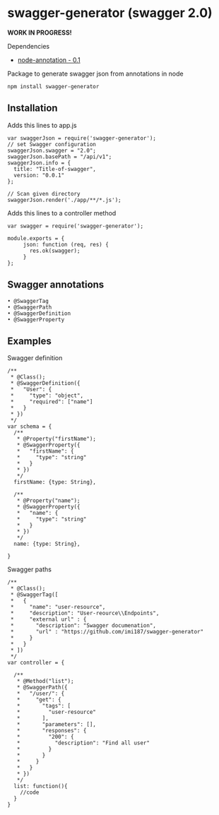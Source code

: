 # swagger-generator (swagger 2.0)

**WORK IN PROGRESS!**


Dependencies

* [node-annotation - 0.1](https://github.com/gquental/node-annotation)


Package to generate swagger json from annotations in node

	npm install swagger-generator
	

## Installation

Adds this lines to app.js

	var swaggerJson = require('swagger-generator');
	// set Swagger configuration
	swaggerJson.swagger = "2.0";
	swaggerJson.basePath = "/api/v1";
	swaggerJson.info = {
	  title: "Title-of-swagger",
	  version: "0.0.1"
	};
	
	// Scan given directory
	swaggerJson.render('./app/**/*.js');
	
	
Adds this lines to a controller method

	var swagger = require('swagger-generator');
	
	module.exports = {
    	 json: function (req, res) {
      	   res.ok(swagger);
    	 }
    };
    
    
## Swagger annotations

	• @SwaggerTag
	• @SwaggerPath
    • @SwaggerDefinition
    • @SwaggerProperty
    
    
## Examples

Swagger definition

	/**
     * @Class();
     * @SwaggerDefinition({
     *   "User": {
     *     "type": "object",
     *     "required": ["name"]
     *   }
     * })
	 */
	var schema = {
	  /**
       * @Property("firstName");
       * @SwaggerProperty({
       *   "firstName": {
       *     "type": "string"
       *   }
       * })
       */
	  firstName: {type: String},

	  /**
       * @Property("name");
       * @SwaggerProperty({
       *   "name": {
       *     "type": "string"
       *   }
       * })
       */
	  name: {type: String},
	  
	}
	
Swagger paths
	
	/**
     * @Class();
     * @SwaggerTag([
     *   {
     *     "name": "user-resource",
     *     "description": "User-reource\\Endpoints",
     *     "external url" : {
     *       "description": "Swagger documenation",
     *       "url" : "https://github.com/imi187/swagger-generator"
     *     }
     *   }
     * ])
     */
   	var controller = {
   	  
   	  /**
       * @Method("list");
       * @SwaggerPath({
       *   "/user/": {
       *     "get": {
       *       "tags": [
       *         "user-resource"
       *       ],
       *       "parameters": [],
       *       "responses": {
       *         "200": {
       *           "description": "Find all user"
       *         }
       *       }
       *     }
       *   }
       * })
       */
   	  list: function(){
   	    //code
   	  }
   	} 